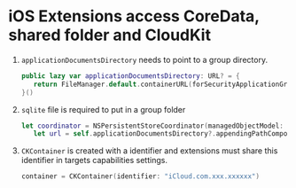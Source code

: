 # iOS Extensions access CoreData, shared folder and CloudKit

1. `applicationDocumentsDirectory` needs to point to a group directory.

    ```swift
    public lazy var applicationDocumentsDirectory: URL? = {
       return FileManager.default.containerURL(forSecurityApplicationGroupIdentifier: "group.com.xxx.xxxxxx");
   }()
   ```

2. `sqlite` file is required to put in a group folder

    ```swift
    let coordinator = NSPersistentStoreCoordinator(managedObjectModel: self.managedObjectModel)
       let url = self.applicationDocumentsDirectory?.appendingPathComponent("xxxxx.sqlite")
    ```

3. `CKContainer` is created with a identifier and extensions must share this identifier in targets capabilities settings.

    ```swift
    container = CKContainer(identifier: "iCloud.com.xxx.xxxxxx")
    ```
